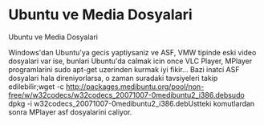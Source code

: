 # Ubuntu ve Media Dosyalari


Ubuntu ve Media Dosyalari



Windows'dan Ubuntu'ya gecis yaptiysaniz ve ASF, VMW tipinde eski video dosyalari var ise, bunlari Ubuntu'da calmak icin once VLC Player, MPlayer programlarini sudo apt-get uzerinden kurmak iyi fikir... Bazi inatci ASF dosyalari hala direniyorlarsa, o zaman suradaki tavsiyeleri takip edilebilir;wget -c http://packages.medibuntu.org/pool/non-free/w/w32codecs/w32codecs_20071007-0medibuntu2_i386.debsudo dpkg -i w32codecs_20071007-0medibuntu2_i386.debUstteki komutlardan sonra MPlayer asf dosyalarini caliyor.




